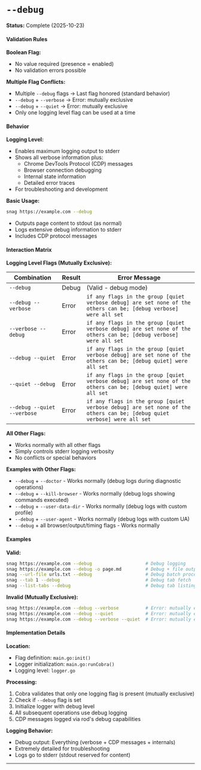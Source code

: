# `--debug`

**Status:** Complete (2025-10-23)

#### Validation Rules

**Boolean Flag:**

- No value required (presence = enabled)
- No validation errors possible

**Multiple Flag Conflicts:**

- Multiple `--debug` flags → Last flag honored (standard behavior)
- `--debug` + `--verbose` → Error: mutually exclusive
- `--debug` + `--quiet` → Error: mutually exclusive
- Only one logging level flag can be used at a time

#### Behavior

**Logging Level:**

- Enables maximum logging output to stderr
- Shows all verbose information plus:
  - Chrome DevTools Protocol (CDP) messages
  - Browser connection debugging
  - Internal state information
  - Detailed error traces
- For troubleshooting and development

**Basic Usage:**

```bash
snag https://example.com --debug
```

- Outputs page content to stdout (as normal)
- Logs extensive debug information to stderr
- Includes CDP protocol messages

#### Interaction Matrix

**Logging Level Flags (Mutually Exclusive):**

| Combination                 | Result | Error Message                                                                                                           |
| --------------------------- | ------ | ----------------------------------------------------------------------------------------------------------------------- |
| `--debug`                   | Debug  | (Valid - debug mode)                                                                                                    |
| `--debug --verbose`         | Error  | `if any flags in the group [quiet verbose debug] are set none of the others can be; [debug verbose] were all set`       |
| `--verbose --debug`         | Error  | `if any flags in the group [quiet verbose debug] are set none of the others can be; [debug verbose] were all set`       |
| `--debug --quiet`           | Error  | `if any flags in the group [quiet verbose debug] are set none of the others can be; [debug quiet] were all set`         |
| `--quiet --debug`           | Error  | `if any flags in the group [quiet verbose debug] are set none of the others can be; [debug quiet] were all set`         |
| `--debug --quiet --verbose` | Error  | `if any flags in the group [quiet verbose debug] are set none of the others can be; [debug quiet verbose] were all set` |

**All Other Flags:**

- Works normally with all other flags
- Simply controls stderr logging verbosity
- No conflicts or special behaviors

**Examples with Other Flags:**

- `--debug` + `--doctor` - Works normally (debug logs during diagnostic operations)
- `--debug` + `--kill-browser` - Works normally (debug logs showing commands executed)
- `--debug` + `--user-data-dir` - Works normally (debug logs with custom profile)
- `--debug` + `--user-agent` - Works normally (debug logs with custom UA)
- `--debug` + all browser/output/timing flags - Works normally

#### Examples

**Valid:**

```bash
snag https://example.com --debug                    # Debug logging
snag https://example.com --debug -o page.md         # Debug + file output
snag --url-file urls.txt --debug                    # Debug batch processing
snag --tab 1 --debug                                # Debug tab fetch
snag --list-tabs --debug                            # Debug tab listing
```

**Invalid (Mutually Exclusive):**

```bash
snag https://example.com --debug --verbose          # Error: mutually exclusive
snag https://example.com --debug --quiet            # Error: mutually exclusive
snag https://example.com --debug --verbose --quiet  # Error: mutually exclusive
```

#### Implementation Details

**Location:**

- Flag definition: `main.go:init()`
- Logger initialization: `main.go:runCobra()`
- Logging level: `logger.go`

**Processing:**

1. Cobra validates that only one logging flag is present (mutually exclusive)
2. Check if `--debug` flag is set
3. Initialize logger with debug level
4. All subsequent operations use debug logging
5. CDP messages logged via rod's debug capabilities

**Logging Behavior:**

- Debug output: Everything (verbose + CDP messages + internals)
- Extremely detailed for troubleshooting
- Logs go to stderr (stdout reserved for content)

---
